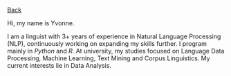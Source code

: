 [Back](https://eevee-98.github.io/my-portfolio/)

Hi, my name is Yvonne.

I am a linguist with 3+ years of experience in Natural Language Processing (NLP), continuously working on expanding my skills further. I program mainly in _Python_ and _R_. At university, my studies focused on Language Data Processing, Machine Learning, Text Mining and Corpus Linguistics. My current interests lie in Data Analysis. 

